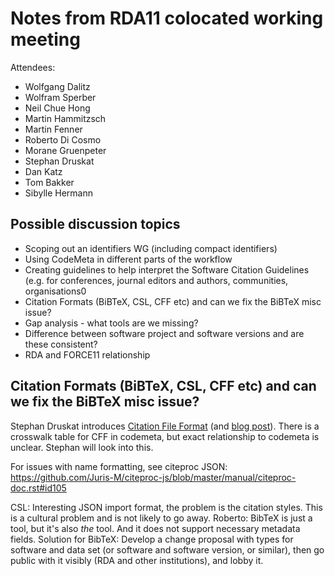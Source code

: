 # Notes from RDA11 colocated working meeting

Attendees:
- Wolfgang Dalitz
- Wolfram Sperber
- Neil Chue Hong
- Martin Hammitzsch
- Martin Fenner
- Roberto Di Cosmo
- Morane Gruenpeter
- Stephan Druskat
- Dan Katz
- Tom Bakker
- Sibylle	Hermann

## Possible discussion topics

- Scoping out an identifiers WG (including compact identifiers)
- Using CodeMeta in different parts of the workflow
- Creating guidelines to help interpret the Software Citation Guidelines (e.g. for conferences, journal editors and authors, communities, organisations0
- Citation Formats (BiBTeX, CSL, CFF etc) and can we fix the BiBTeX misc issue?
- Gap analysis - what tools are we missing?
- Difference between software project and software versions and are these consistent?
- RDA and FORCE11 relationship

## Citation Formats (BiBTeX, CSL, CFF etc) and can we fix the BiBTeX misc issue?
Stephan Druskat introduces [Citation File Format](https://citation-file-format.github.io/) (and [blog post](https://www.software.ac.uk/blog/2017-12-12-standard-format-citation-files)). There is a crosswalk table for CFF in codemeta, but exact relationship to codemeta is unclear. Stephan will look into this.

For issues with name formatting, see citeproc JSON: https://github.com/Juris-M/citeproc-js/blob/master/manual/citeproc-doc.rst#id105

CSL: Interesting JSON import format, the problem is the citation styles. This is a cultural problem and is not likely to go away.
Roberto: BibTeX is just a tool, but it's also *the* tool. And it does not support necessary metadata fields.
Solution for BibTeX: Develop a change proposal with types for software and data set (or software and software version, 
or similar), then go public with it visibly (RDA and other institutions), and lobby it.
